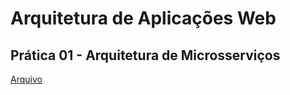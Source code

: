 # Arquitetura de Aplicações Web
## Prática 01 - Arquitetura de Microsserviços
<a href="https://github.com/CarlosEOsawaC/Arquitetura-de-Aplicacoes-Web/blob/main/NOVA/demo/src/main/java/com/example/demo/DemoApplication.java" target="_blank">Arquivo</a>
